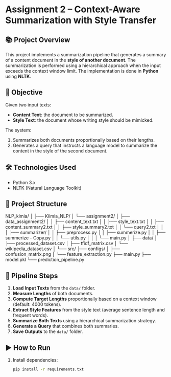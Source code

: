 # Assignment 2 – Context-Aware Summarization with Style Transfer

## 📚 Project Overview

This project implements a summarization pipeline that generates a summary of a content document in the **style of another document**. The summarization is performed using a hierarchical approach when the input exceeds the context window limit. The implementation is done in **Python** using **NLTK**.

## 🧠 Objective

Given two input texts:
- **Content Text**: the document to be summarized.
- **Style Text**: the document whose writing style should be mimicked.

The system:
1. Summarizes both documents proportionally based on their lengths.
2. Generates a query that instructs a language model to summarize the content in the style of the second document.

## 🛠️ Technologies Used
- Python 3.x
- NLTK (Natural Language Toolkit)

## 📁 Project Structure

NLP_kimia/ │ 
├── Kiimia_NLP/ │ └── assignment2/ │ ├── data_assignment2/ │ │ ├── content_text.txt │ │ ├── style_text.txt │ │ ├── content_summary2.txt │ │ ├── style_summary2.txt │ │ └── query2.txt │ │ │ ├── summarizer/ │ │
├── preprocess.py │ │ 
├── summerize.py │ │ 
├── summerize - Copy.py │ │
└── utils.py │ │ │ └── main.py │ 
├── data/ │ 
├── processed_dataset.csv │ 
├── tfidf_matrix.csv │ 
└── wikipedia_dataset.csv │ 
└── src/ 
├── configs/ 
│ 
├── confusion_matrix.png │ 
└── feature_extraction.py 
├── main.py 
├── model.pkl 
└── prediction_pipeline.py

## 🔄 Pipeline Steps

1. **Load Input Texts** from the `data/` folder.
2. **Measure Lengths** of both documents.
3. **Compute Target Lengths** proportionally based on a context window (default: 4000 tokens).
4. **Extract Style Features** from the style text (average sentence length and frequent words).
5. **Summarize Both Texts** using a hierarchical summarization strategy.
6. **Generate a Query** that combines both summaries.
7. **Save Outputs** to the `data/` folder.

## ▶️ How to Run

1. Install dependencies:
   ```bash
   pip install -r requirements.txt
